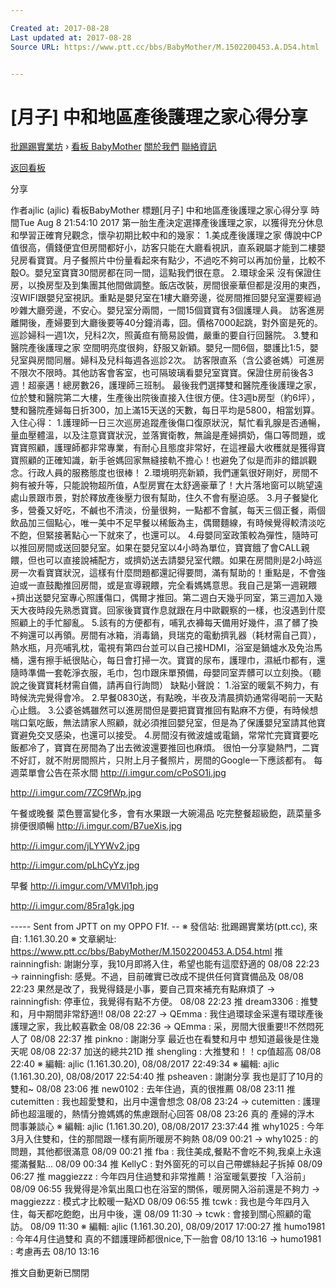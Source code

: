 ```yaml
---

Created at: 2017-08-28
Last updated at: 2017-08-28
Source URL: https://www.ptt.cc/bbs/BabyMother/M.1502200453.A.D54.html


---
```


# [月子] 中和地區產後護理之家心得分享


[批踢踢實業坊](https://www.ptt.cc/) › [看板 BabyMother](https://www.ptt.cc/bbs/BabyMother/index.html) [關於我們](https://www.ptt.cc/about.html) [聯絡資訊](https://www.ptt.cc/contact.html)

[返回看板](https://www.ptt.cc/bbs/BabyMother/index.html)

分享

作者ajlic (ajlic)
看板BabyMother
標題\[月子\] 中和地區產後護理之家心得分享
時間Tue Aug 8 21:54:10 2017
第一胎生產決定選擇產後護理之家，以獲得充分休息和學習正確育兒觀念，懷孕初期比較中和的幾家： 1.美成產後護理之家 傳說中CP值很高，價錢便宜但房間都好小，訪客只能在大廳看視訊，直系親屬才能到二樓嬰兒房看寶寶。月子餐照片中份量看起來有點少，不過吃不夠可以再加份量，比較不鷇O。嬰兒室寶寶30間房都在同一間，這點我們很在意。 2.環球金采 沒有保證住房，以換房型及到集團其他間做調整。飯店改裝，房間很豪華但都是沒用的東西，沒WIFI跟嬰兒室視訊。重點是嬰兒室在1樓大廳旁邊，從房間推回嬰兒室還要經過吵雜大廳旁邊，不安心。嬰兒室分兩間，一間15個寶寶有3個護理人員。 訪客進房離開後，產婦要到大廳後要等40分鐘消毒，囧。價格7000起跳，對外窗是死的。巡診婦科一週1次，兒科2次，照黃疸有簡易設備，嚴重的要自行回醫院。 3.雙和醫院產後護理之家 空間明亮度很夠，舒服又新穎。嬰兒一間6個，嬰護比1:5，嬰兒室與房間同層。婦科及兒科每週各巡診2次。 訪客限直系（含公婆爸媽）可進房不限次不限時。其他訪客會客室，也可隔玻璃看嬰兒室寶寶。保證住房前後各3週！超豪邁！總房數26，護理師三班制。 最後我們選擇雙和醫院產後護理之家，位於雙和醫院第二大樓，生產後出院後直接入住很方便。住3週b房型（約6坪），雙和醫院產婦每日折300，加上滿15天送的天數，每日平均是5800，相當划算。 入住心得： 1.護理師一日三次巡房追蹤產後傷口復原狀況，幫忙看乳腺是否通暢，量血壓體溫，以及注意寶寶狀況，並落實衛教，無論是產婦擠奶，傷口等問題，或寶寶照顧，護理師都非常專業，有耐心且態度非常好，在這裡最大收穫就是獲得寶寶照顧的正確知識，新手爸媽回家無縫接軌不擔心！也避免了似是而非的錯誤觀念。行政人員的服務態度也很棒！ 2.環境明亮新穎，我們運氣很好剛好，房間不夠有被升等，只能說物超所值，A型房實在太舒適豪華了！大片落地窗可以眺望遠處山景跟市景，對於釋放產後壓力很有幫助，住久不會有壓迫感。 3.月子餐變化多，營養又好吃，不鹹也不清淡，份量很夠，一點都不會膩，每天三個正餐，兩個飲品加三個點心，唯一美中不足早餐以稀飯為主，偶爾麵線，有時候覺得較清淡吃不飽，但緊接著點心一下就來了，也還可以。 4.母嬰同室政策較為彈性，隨時可以推回房間或送回嬰兒室。如果在嬰兒室以4小時為單位，寶寶餓了會CALL親餵，但也可以直接說補配方，或擠奶送去請嬰兒室代餵。如果在房間則是2小時巡房一次看寶寶狀況，這樣有什麼問題都還記得要問，滿有幫助的！重點是，不會強迫或一直鼓勵推回房間，或是宣導親餵，完全看媽媽意思。我自己是第一週親餵+擠出送嬰兒室專心照護傷口，偶爾才推回。第二週白天幾乎同室，第三週加入幾天大夜時段先熟悉寶寶。回家後寶寶作息就跟在月中歐觀察的一樣，也沒遇到什麼照顧上的手忙腳亂。 5.該有的方便都有，哺乳衣褲每天備用好幾件，濕了髒了換不夠還可以再領。房間有冰箱，消毒鍋，貝瑞克的電動擠乳器（耗材需自己買），熱水瓶，月亮哺乳枕，電視有第四台並可以自己接HDMI，浴室是鍋爐水及免治馬桶，還有擦手紙很貼心，每日會打掃一次。寶寶的尿布，護理巾，濕紙巾都有，還隨時準備一套乾淨衣服，毛巾，包巾跟床單預備，母嬰同室弄髒可以立刻換。（聽說之後寶寶耗材需自備，請再自行詢問） 缺點小聲說： 1.浴室的暖氣不夠力，有時候洗完覺得會冷。 2.早餐0830送，有點晚，半夜及清晨擠奶通常得喝前一天點心止餓。 3.公婆爸媽雖然可以進房間但是要把寶寶推回有點麻不方便，有時候想喘口氣吃飯，無法請家人照顧，就必須推回嬰兒室，但是為了保護嬰兒室請其他寶寶避免交叉感染，也還可以接受。 4.房間沒有微波爐或電鍋，常常忙完寶寶要吃飯都冷了，寶寶在房間為了出去微波還要推回也麻煩。 很怕一分享變熱門，二寶不好訂，就不附房間照片，只附上月子餐照片，房間的Google一下應該都有。 每週菜單會公告在茶水間 <http://i.imgur.com/cPoSO1i.jpg>

<http://i.imgur.com/7ZC9fWp.jpg>

午餐或晚餐 菜色豐富變化多，會有水果跟一大碗湯品 吃完整餐超級飽，蔬菜量多排便很順暢 <http://i.imgur.com/B7ueXis.jpg>

<http://i.imgur.com/jLYYWv2.jpg>

<http://i.imgur.com/pLhCyYz.jpg>

早餐 <http://i.imgur.com/VMVl1ph.jpg>

<http://i.imgur.com/85ra1gk.jpg>

\----- Sent from JPTT on my OPPO F1f. -- ※ 發信站: 批踢踢實業坊(ptt.cc), 來自: 1.161.30.20 ※ 文章網址: <https://www.ptt.cc/bbs/BabyMother/M.1502200453.A.D54.html>
推 rainningfish: 謝謝分享，我10月即將入住，希望也能有這麼舒適的 08/08 22:23
→ rainningfish: 感覺。不過，目前確實已改成不提供任何寶寶備品及 08/08 22:23
果然是改了，我覺得錢是小事，要自己買來補充有點麻煩了
→ rainningfish: 停車位，我覺得有點不方便。 08/08 22:23
推 dream3306 : 推雙和，月中期間非常舒適!! 08/08 22:27
→ QEmma : 我住過環球金采還有環球產後護理之家，我比較喜歡金 08/08 22:36
→ QEmma : 采，房間大很重要!!不然悶死人了 08/08 22:37
推 pinkno : 謝謝分享 最近也在看雙和月中 想知道最後是住幾天呢 08/08 22:37
加送的總共21D
推 shengling : 大推雙和！！cp值超高 08/08 22:40
※ 編輯: ajlic (1.161.30.20), 08/08/2017 22:49:34 ※ 編輯: ajlic (1.161.30.20), 08/08/2017 22:54:40
推 psheaven : 謝謝分享 我也是訂了10月的雙和~ 08/08 23:06
推 new0102 : 去年住過，真的很推薦 08/08 23:11
推 cutemitten : 我也超愛雙和，出月中還會想念 08/08 23:24
→ cutemitten : 護理師也超溫暖的，熱情分擔媽媽的焦慮跟耐心回答 08/08 23:26
真的 產婦的浮木 問事兼談心 ※ 編輯: ajlic (1.161.30.20), 08/08/2017 23:37:44
推 why1025 : 今年3月入住雙和，住的那間跟一樣有廁所暖房不夠熱 08/09 00:21
→ why1025 : 的問題，其他都很滿意 08/09 00:21
推 fba : 我住美成,餐點不會吃不夠,我桌上永遠擺滿餐點... 08/09 00:34
推 KellyC : 對外窗死的可以自己帶螺絲起子拆掉 08/09 06:27
推 maggiezzz : 今年四月住過雙和非常推薦！浴室暖氣要按「入浴前」 08/09 06:55
我覺得是冷氣出風口也在浴室的關係，暖房開入浴前還是不夠力
→ maggiezzz : 模式才比較暖一點XD 08/09 06:55
推 tcwk : 我也是今年四月入住，每天都吃飽飽，出月中後，還 08/09 11:30
→ tcwk : 會接到關心照顧的電訪。 08/09 11:30
※ 編輯: ajlic (1.161.30.20), 08/09/2017 17:00:27
推 humo1981 : 今年4月住過雙和 真的不錯護理師都很nice,下一胎會 08/10 13:16
→ humo1981 : 考慮再去 08/10 13:16

推文自動更新已關閉

